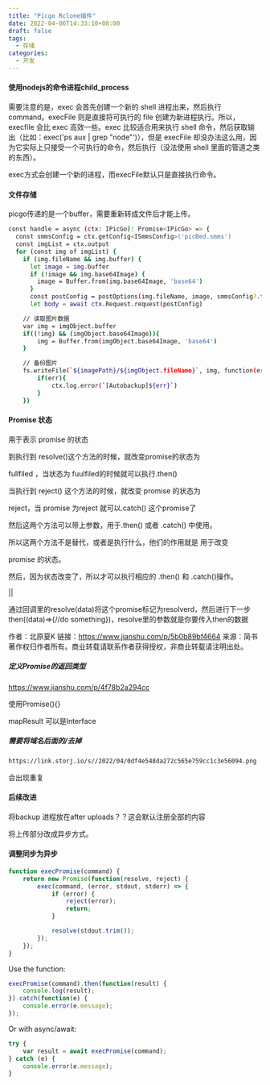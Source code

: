 ```yaml
---
title: "Picgo Rclone插件"
date: 2022-04-06T14:33:10+08:00
draft: false
tags:
  - 存储
categories:
  - 开发
---
```


#### 使用nodejs的命令进程child_process

需要注意的是，exec 会首先创建一个新的 shell 进程出来，然后执行 command。execFile 则是直接将可执行的 file 创建为新进程执行。所以，execfile 会比 exec 高效一些。exec 比较适合用来执行 shell 命令，然后获取输出（比如：exec('ps aux | grep "node"')），但是 execFile 却没办法这么用，因为它实际上只接受一个可执行的命令，然后执行（没法使用 shell 里面的管道之类的东西）。

exec方式会创建一个新的进程，而execFile默认只是直接执行命令。

#### 文件存储

picgo传递的是一个buffer，需要重新转成文件后才能上传。

```Bash
const handle = async (ctx: IPicGo): Promise<IPicGo> => {
  const smmsConfig = ctx.getConfig<ISmmsConfig>('picBed.smms')
  const imgList = ctx.output
  for (const img of imgList) {
    if (img.fileName && img.buffer) {
      let image = img.buffer
      if (!image && img.base64Image) {
        image = Buffer.from(img.base64Image, 'base64')
      }
      const postConfig = postOptions(img.fileName, image, smmsConfig?.token)
      let body = await ctx.Request.request(postConfig)
```

```Bash
    // 读取图片数据
    var img = imgObject.buffer
    if((!img) && (imgObject.base64Image)){
        img = Buffer.from(imgObject.base64Image, 'base64')
    }

    // 备份图片
    fs.writeFile(`${imagePath}/${imgObject.fileName}`, img, function(err){
        if(err){
            ctx.log.error(`[Autobackup]${err}`)
        }
    })
```

#### Promise 状态

用于表示 promise 的状态

 到执行到 resolve()这个方法的时候，就改变promise的状态为

 fullfiled ，当状态为 fuulfiled的时候就可以执行.then()

 当执行到 reject() 这个方法的时候，就改变 promise 的状态为

 reject，当 promise 为reject 就可以.catch() 这个promise了

 然后这两个方法可以带上参数，用于.then() 或者 .catch() 中使用。

 所以这两个方法不是替代，或者是执行什么，他们的作用就是 用于改变

 promise 的状态。

 然后，因为状态改变了，所以才可以执行相应的 .then() 和 .catch()操作。

||

通过回调里的resolve(data)将这个promise标记为resolverd，然后进行下一步then((data)=>{//do something})，resolve里的参数就是你要传入then的数据



作者：北原夏K
链接：https://www.jianshu.com/p/5b0b89bf4664
来源：简书
著作权归作者所有。商业转载请联系作者获得授权，非商业转载请注明出处。

##### 定义Promise的返回类型

https://www.jianshu.com/p/4f78b2a294cc

使用Promise<mapResult>(){}

mapResult 可以是Interface

##### 需要将域名后面的/去掉

```Bash
https://link.storj.io/s//2022/04/0df4e548da272c565e759cc1c3e56094.png
```

会出现重复

#### 后续改进

将backup 进程放在after uploads？？这会默认注册全部的内容

将上传部分改成异步方式。

#### 调整同步为异步

```js
function execPromise(command) {
    return new Promise(function(resolve, reject) {
        exec(command, (error, stdout, stderr) => {
            if (error) {
                reject(error);
                return;
            }

            resolve(stdout.trim());
        });
    });
}
```

Use the function:

```js
execPromise(command).then(function(result) {
    console.log(result);
}).catch(function(e) {
    console.error(e.message);
});
```

Or with async/await:

```js
try {
    var result = await execPromise(command);
} catch (e) {
    console.error(e.message);
}
```
